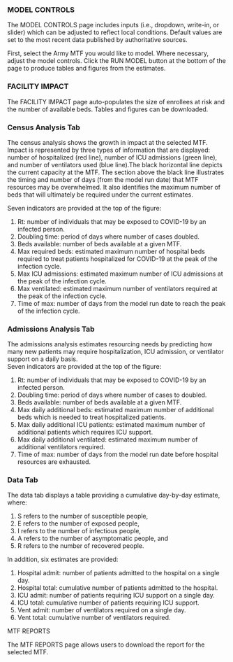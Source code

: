 ### MODEL CONTROLS

The MODEL CONTROLS page includes inputs (i.e., dropdown, write-in, or slider) which can be adjusted to reflect local conditions. Default values are set to the most recent data published by authoritative sources. 

First, select the Army MTF you would like to model. Where necessary, adjust the model controls. Click the RUN MODEL button at the bottom of the page to produce tables and figures from the estimates. 

### FACILITY IMPACT

The FACILITY IMPACT page auto-populates the size of enrollees at risk and the number of available beds. Tables and figures can be downloaded.

### Census Analysis Tab

The census analysis shows the growth in impact at the selected MTF. Impact is represented by three types of information that are displayed: number of hospitalized (red line), number of ICU admissions (green line), and number of ventilators used (blue line).The black horizontal line depicts the current capacity at the MTF. The section above the black line illustrates the timing and number of days (from the model run date) that MTF resources may be overwhelmed. It also identifies the maximum number of beds that will ultimately be required under the current estimates.

Seven indicators are provided at the top of the figure:

1.	Rt: number of individuals that may be exposed to COVID-19 by an infected person.
2.	Doubling time: period of days where number of cases doubled.
3.	Beds available: number of beds available at a given MTF. 
4.	Max required beds: estimated maximum number of hospital beds required to treat patients hospitalized for COVID-19 at the peak of the infection cycle.  
5.	Max ICU admissions: estimated maximum number of ICU admissions at the peak of the infection cycle.
6.	Max ventilated: estimated maximum number of ventilators required at the peak of the infection cycle. 
7.	Time of max: number of days from the model run date to reach the peak of the infection cycle. 

### Admissions Analysis Tab

The admissions analysis estimates resourcing needs by predicting how many new patients may require hospitalization, ICU admission, or ventilator support on a daily basis.  
Seven indicators are provided at the top of the figure: 

1.	Rt: number of individuals that may be exposed to COVID-19 by an infected person.
2.	Doubling time: period of days where number of cases to doubled.
3.	Beds available: number of beds available at a given MTF.
4.	Max daily additional beds: estimated maximum number of additional beds which is needed to treat hospitalized patients. 
5.	Max daily additional ICU patients: estimated maximum number of additional patients which requires ICU support. 
6.	Max daily additional ventilated: estimated maximum number of additional ventilators required.
7.	Time of max: number of days from the model run date before hospital resources are exhausted. 
 
### Data Tab 

The data tab displays a table providing a cumulative day-by-day estimate, where:  

1.	S refers to the number of susceptible people,
2.  E refers to the number of exposed people,
3.	I refers to the number of infectious people,
4.  A refers to the number of asymptomatic people, and
5.	R refers to the number of recovered people.

In addition, six estimates are provided:

1.	Hospital admit: number of patients admitted to the hospital on a single day.
2.	Hospital total: cumulative number of patients admitted to the hospital.
3.	ICU admit: number of patients requiring ICU support on a single day. 
4.	ICU total: cumulative number of patients requiring ICU support.
5.	Vent admit: number of ventilators required on a single day. 
6.	Vent total: cumulative number of ventilators required.

MTF REPORTS

The MTF REPORTS page allows users to download the report for the selected MTF.
